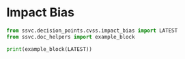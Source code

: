 # Impact Bias

```python exec="true" idprefix=""
from ssvc.decision_points.cvss.impact_bias import LATEST
from ssvc.doc_helpers import example_block

print(example_block(LATEST))
```

